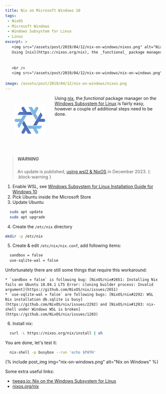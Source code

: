 ```yaml
---
title: Nix on Microsoft Windows 10
tags: 
 - NixOS
 - Microsoft Windows
 - Windows Subsystem for Linux
 - Linux
excerpt: >
   <img src="/assets/post/2019/04/12/nix-on-windows/nixos.png" alt="Nix" height="100" width="100" style="float: left; margin: 10px" /> 
   Using [nix](https://nixos.org/nix), the _functional_ package manager on the [Windows Subsystem for Linux](https://docs.microsoft.com/en-us/windows/wsl/about) is fairly easy, however a couple of additional steps need to be done. We will be using Ubuntu from the Microsoft Store, apply some workarounds, and install *nix*. Nix is also the basis of [NixOS](https://nixos.org) a purely functional linux distribution.
   
   
   <br />
   <img src="/assets/post/2019/04/12/nix-on-windows/nix-on-windows.png" alt="Nix on Windows 10" />

image: /assets/post/2019/04/12/nix-on-windows/nixos.png
---
```


<img src="/assets/post/2019/04/12/nix-on-windows/nixos.png" alt="Nix" height="100" width="100" style="float: left; padding: 30px;" />  Using [nix](https://nixos.org/nix), the _functional_ package manager on the [Windows Subsystem for Linux](https://docs.microsoft.com/en-us/windows/wsl/about) is fairly easy, however a couple of additional steps need to be done. 

<p style="clear: both;">&nbsp;</p>

> ##### WARNING
>
> An update is published, [using wsl2 & NixOS](/2023/12/14/nixos-on-windows) in December 2023.
{: .block-warning }

1. Enable WSL, see [Windows Subsystem for Linux Installation Guide for Windows 10](https://docs.microsoft.com/en-us/windows/wsl/install-win10)
2. Pick Ubuntu inside the Microsoft Store
3. Update Ubuntu
  ```bash
    sudo apt update
    sudo apt upgrade
  ```
4. Create the `/etc/nix` directory
  ```bash
  mkdir -p /etc/nix
  ```
5. Create & edit `/etc/nix/nix.conf`, add following items:
  ```bash
    sandbox = false
    use-sqlite-wal = false
  ```
  Unfortunately there are still some things that require this workaround:
    
    * `sandbox = false` is following bug: [NixOS/nix#2651: Installing Nix fails on Ubuntu 18.04.1 LTS Error: cloning builder process: Invalid argument](https://github.com/NixOS/nix/issues/2651)
    * `use-sqlite-wal = false` are following bugs: [NixOS/nix#2292: WSL Nix installation db.sqlite is busy](https://github.com/NixOS/nix/issues/2292) and [NixOS/nix#1203: nix-shell under Windows WSL is broken](https://github.com/NixOS/nix/issues/1203)

6. Install nix:
  ```bash
    curl -L https://nixos.org/nix/install | sh
  ```

You are done, let's test it:
```bash
  nix-shell -p busybox --run 'echo $PATH'
```

{% include post_img img="nix-on-windows.png" alt="Nix on Windows" %}


Some extra useful links:
* [tweag.io: Nix on the Windows Subsystem for Linux](https://www.tweag.io/posts/2017-11-10-nix-on-wsl.html)
* [nixos.org/nix](https://nixos.org/nix/)